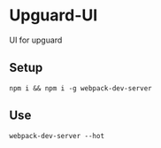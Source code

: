 # Upguard-UI
UI for upguard

Setup
-----
`npm i && npm i -g webpack-dev-server`

Use
---
`webpack-dev-server --hot`
